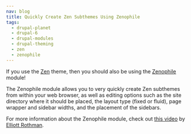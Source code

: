 ```yaml
---
nav: blog
title: Quickly Create Zen Subthemes Using Zenophile
tags:
  - drupal-planet
  - drupal-6
  - drupal-modules
  - drupal-theming
  - zen
  - zenophile
---
```

If you use the [Zen](http://drupal.org/project/zen) theme, then you should also be using the [Zenophile](http://drupal.org/project/zenophile) module!

The Zenophile module allows you to very quickly create Zen subthemes from within your web browser, as well as editing options such as the site directory where it should be placed, the layout type (fixed or fluid), page wrapper and sidebar widths, and the placement of the sidebars.

For more information about the Zenophile module, check out [this video](http://blip.tv/file/2427703) by [Elliott Rothman](http://elliottrothman.com).
